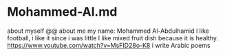 # Mohammed-Al.md
about myself 
@@
about me
my name: Mohammed Al-Abdulhamid
I like football, i like it since i was little 
I like mixed fruit dish because it is healthy.
https://www.youtube.com/watch?v=MsFID28o-K8
i write Arabic poems
